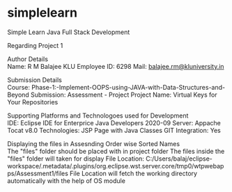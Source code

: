 # simplelearn
Simple Learn Java Full Stack Development

Regarding Project 1

Author Details   
Name: R M Balajee 
KLU Employee ID: 6298 
Mail: balajee.rm@kluniversity.in 



Submission Details   
Course: Phase-1:-Implement-OOPS-using-JAVA-with-Data-Structures-and-Beyond 
Submission: Assessment - Project 
Project Name: Virtual Keys for Your Repositories 



Supporting Platforms and Technologoes used for Development   
IDE: Eclipse IDE for Enterprice Java Developers 2020-09 
Server: Appache Tocat v8.0 
Technologies: JSP Page with Java Classes 
GIT Integration: Yes 


Displaying the files in Assesnding Order wise Sorted Names   
The "files" folder should be placed with in project folder 
The files inside the "files" folder will taken for display 
File Location: C:/Users/balaj/eclipse-workspace/.metadata/.plugins/org.eclipse.wst.server.core/tmp0/wtpwebapps/Assessment1/files 
File Location will fetch the working directory automatically with the help of OS module

